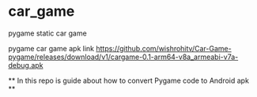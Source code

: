 # car_game

pygame static car game

pygame car game apk link https://github.com/wishrohitv/Car-Game-pygame/releases/download/v1/cargame-0.1-arm64-v8a_armeabi-v7a-debug.apk

** In this repo is guide about how to convert Pygame code to Android apk **